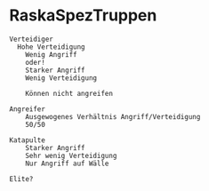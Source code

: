 RaskaSpezTruppen
=========

    Verteidiger
      Hohe Verteidigung
        Wenig Angriff
        oder! 
        Starker Angriff
        Wenig Verteidigung
  
        Können nicht angreifen

    Angreifer
        Ausgewogenes Verhältnis Angriff/Verteidigung
        50/50

    Katapulte
        Starker Angriff
        Sehr wenig Verteidigung
        Nur Angriff auf Wälle
  	
    Elite?
